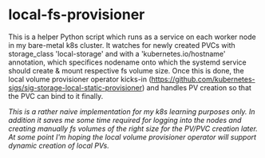 # local-fs-provisioner

This is a helper Python script which runs as a service on each worker node in my bare-metal k8s cluster. It watches for newly created PVCs with storage_class 'local-storage' and with a 'kubernetes.io/hostname' annotation, which specifices nodename onto which the systemd service should create & mount respective fs volume size. Once this is done, the local volume provisioner operator kicks-in (https://github.com/kubernetes-sigs/sig-storage-local-static-provisioner) and handles PV creation so that the PVC can bind to it finally. 

*This is a rather naive implementation for my k8s learning purposes only. In addition it saves me some time required for logging into the nodes and creating manually fs volumes of the right size for the PV/PVC creation later. At some point I'm hoping the local volume provisioner operator will support dynamic creation of local PVs.*
